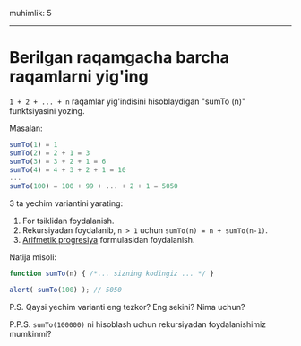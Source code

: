 muhimlik: 5

---

# Berilgan raqamgacha barcha raqamlarni yig'ing

`1 + 2 + ... + n` raqamlar yig'indisini hisoblaydigan "sumTo (n)" funktsiyasini yozing.

Masalan:

```js no-beautify
sumTo(1) = 1
sumTo(2) = 2 + 1 = 3
sumTo(3) = 3 + 2 + 1 = 6
sumTo(4) = 4 + 3 + 2 + 1 = 10
...
sumTo(100) = 100 + 99 + ... + 2 + 1 = 5050
```

3 ta yechim variantini yarating:

1. For tsiklidan foydalanish.
2. Rekursiyadan foydalanib, `n > 1` uchun `sumTo(n) = n + sumTo(n-1)`.
3. [Arifmetik progresiya](https://en.wikipedia.org/wiki/Arithmetic_progression) formulasidan foydalanish.

Natija misoli:

```js
function sumTo(n) { /*... sizning kodingiz ... */ }

alert( sumTo(100) ); // 5050
```

P.S. Qaysi yechim varianti eng tezkor? Eng sekini? Nima uchun?

P.P.S. `sumTo(100000)` ni hisoblash uchun rekursiyadan foydalanishimiz mumkinmi? 
